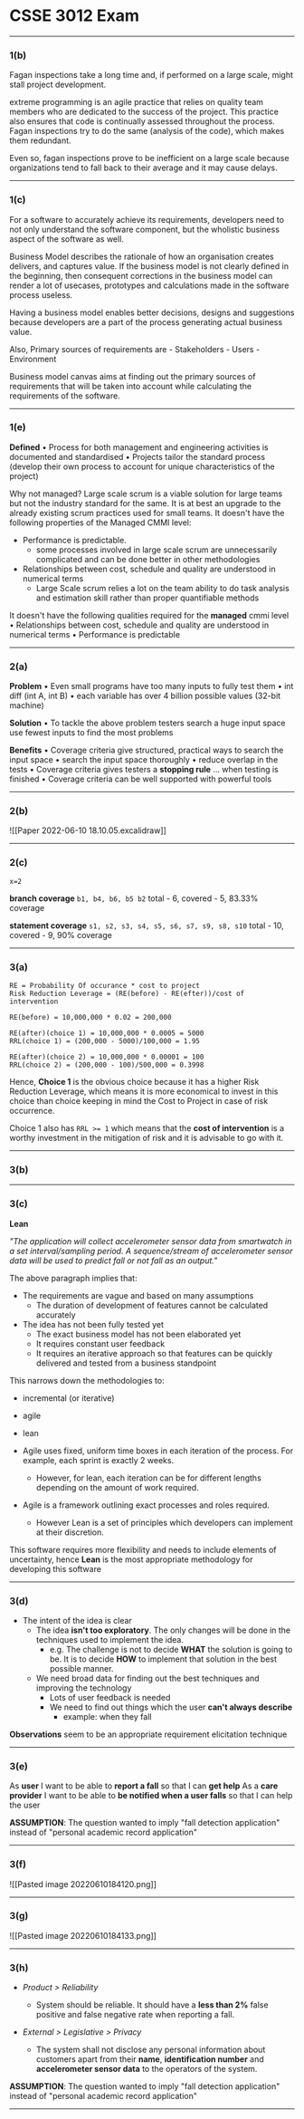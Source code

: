 # CSSE 3012 Exam
___
### 1(b)
Fagan inspections take a long time and, if performed on a large scale, might stall project development. 

extreme programming is an agile practice that relies on quality team members who are dedicated to the success of the project. This practice also ensures that code is continually assessed throughout the process. Fagan inspections try to do the same (analysis of the code), which makes them redundant.

Even so, fagan inspections prove to be inefficient on a large scale because organizations tend to fall back to their average and it may cause delays. 

___
### 1(c)

For a software to accurately achieve its requirements, developers need to not only understand the software component, but the wholistic business aspect of the software as well.

Business Model describes the rationale of how an organisation creates delivers, and captures value. If the business model is not clearly defined in the beginning, then consequent corrections in the business model can render a lot of usecases, prototypes and calculations made in the software process useless.

Having a business model enables better decisions, designs and suggestions because developers are a part of the process generating actual business value.

Also, Primary sources of requirements are
	- Stakeholders
	- Users
	- Environment

Business model canvas aims at finding out the primary sources of requirements that will be taken into account while calculating the requirements of the software.


___
### 1(e)

**Defined**
• Process for both management and engineering activities is documented and standardised
• Projects tailor the standard process (develop their own process to account for unique characteristics of the project)

Why not managed?
Large scale scrum is a viable solution for large teams but not the industry standard for the same. It is at best an upgrade to the already existing scrum practices used for small teams. It doesn't have the following properties of the Managed CMMI level:
- Performance is predictable.
	- some processes involved in large scale scrum are unnecessarily complicated and can be done better in other methodologies
- Relationships between cost, schedule and quality are understood in numerical terms
	- Large Scale scrum relies a lot on the team ability to do task analysis and estimation skill rather than proper quantifiable methods

It doesn't have the following qualities required for the **managed** cmmi level
• Relationships between cost, schedule and quality are understood in numerical terms
• Performance is predictable

___
### 2(a)

**Problem**
• Even small programs have too many inputs to fully test them 
	• int diff (int A, int B) 
	• each variable has over 4 billion possible values (32-bit machine) 

**Solution**
• To tackle the above problem testers search a huge input space use fewest inputs to find the most problems 

**Benefits**
• Coverage criteria give structured, practical ways to search the input space 
	• search the input space thoroughly 
	• reduce overlap in the tests 
	• Coverage criteria gives testers a **stopping rule** … when testing is finished 
	• Coverage criteria can be well supported with powerful tools

___
### 2(b)
![[Paper 2022-06-10 18.10.05.excalidraw]]



___
### 2(c)
`x=2`

**branch coverage**
`b1, b4, b6, b5 b2`
total - 6, covered - 5, 83.33% coverage

**statement coverage**
`s1, s2, s3, s4, s5, s6, s7, s9, s8, s10`
total - 10, covered - 9, 90% coverage


___
### 3(a)

```
RE = Probability Of occurance * cost to project
Risk Reduction Leverage = (RE(before) - RE(efter))/cost of intervention

RE(before) = 10,000,000 * 0.02 = 200,000

RE(after)(choice 1) = 10,000,000 * 0.0005 = 5000
RRL(choice 1) = (200,000 - 5000)/100,000 = 1.95

RE(after)(choice 2) = 10,000,000 * 0.00001 = 100
RRL(choice 2) = (200,000 - 100)/500,000 = 0.3998

```

Hence, **Choice 1** is the obvious choice because it has a higher Risk Reduction Leverage, which means it is more economical to invest in this choice than choice  keeping in mind the Cost to Project in case of risk occurrence.

Choice 1 also has `RRL >= 1` which means that the **cost of intervention** is a worthy investment in the mitigation of risk and it is advisable to go with it.

___
### 3(b)


___
### 3(c)

**Lean**

*"The application will collect accelerometer sensor data from smartwatch in a set interval/sampling period. A sequence/stream of accelerometer sensor data will be used to predict fall or not fall as an output."*

The above paragraph implies that:
- The requirements are vague and based on many assumptions
	- The duration of development of features cannot be calculated accurately
- The idea has not been fully tested yet
	- The exact business model has not been elaborated yet
	- It requires constant user feedback
	- It requires an iterative approach so that features can be quickly delivered and tested from a business standpoint

This narrows down the methodologies to:
- incremental (or iterative)
- agile
- lean

- Agile uses fixed, uniform time boxes in each iteration of the process. For example, each sprint is exactly 2 weeks. 
	- However, for lean, each iteration can be for different lengths depending on the amount of work required.

- Agile is a framework outlining exact processes and roles required. 
	- However Lean is a set of principles which developers can implement at their discretion.

This software requires more flexibility and needs to include elements of uncertainty, hence **Lean** is the most appropriate methodology for developing this software

___
### 3(d)
- The intent of the idea is clear
	- The idea **isn't too exploratory**. The only changes will be done in the techniques used to implement the idea.
		- e.g. The challenge is not to decide **WHAT** the solution is going to be. It is to decide **HOW** to implement that solution in the best possible manner.
	- We need broad data for finding out the best techniques and improving the technology
		- Lots of user feedback is needed
		- We need to find out things which the user **can't always describe**
			- example: when they fall

**Observations** seem to be an appropriate requirement elicitation technique


___
### 3(e)

As **user** I want to be able to **report a fall** so that I can **get help**
As a **care provider** I want to be able to **be notified when a user falls** so that I can help the user


**ASSUMPTION**: The question wanted to imply "fall detection application" instead of "personal academic record application"

___
### 3(f)
![[Pasted image 20220610184120.png]]

___
### 3(g)
![[Pasted image 20220610184133.png]]

___
### 3(h)

- *Product > Reliability*
	- System should be reliable. It should have a **less than 2%** false positive and false negative rate when reporting a fall.

- *External > Legislative > Privacy*
	- The system shall not disclose any personal information about customers apart from their **name**, **identification number** and **accelerometer sensor data** to the operators of the system.


**ASSUMPTION**: The question wanted to imply "fall detection application" instead of "personal academic record application"


___

